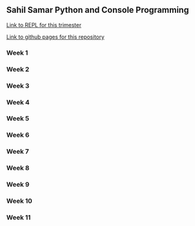 ## Sahil Samar Python and Console Programming

[Link to REPL for this trimester](https://replit.com/@AD1616/ADtri3python#README.md)

[Link to github pages for this repository](https://ad1616.github.io/ADtri3python/)

### Week 1

### Week 2

### Week 3

### Week 4

### Week 5

### Week 6

### Week 7

### Week 8

### Week 9

### Week 10

### Week 11
